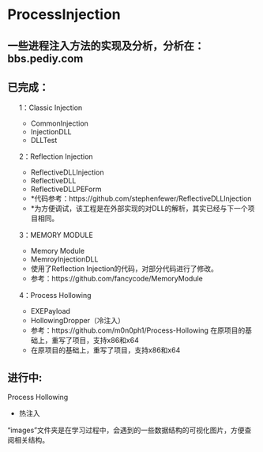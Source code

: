 # ProcessInjection

一些进程注入方法的实现及分析，分析在：bbs.pediy.com
------------------------------------------------

已完成：
---------
<ol>1：Classic Injection
	<ul>
  	<li>CommonInjection</li>
  	<li>InjectionDLL</li>
		<li>DLLTest</li>
		</ul>
</ol>
<ol>2：Reflection Injection
	<ul>
  	<li>ReflectiveDLLInjection</li>
	<li>ReflectiveDLL</li>
	<li>ReflectiveDLLPEForm</li>
		<li>*代码参考：https://github.com/stephenfewer/ReflectiveDLLInjection<br/></li>
		<li>*为方便调试，该工程是在外部实现的对DLL的解析，其实已经与下一个项目相同。<br/></li>
	</ul>
</ol>
<ol>3：MEMORY MODULE
	<ul>
  	<li>Memory Module</li>
	<li>MemroyInjectionDLL</li>
	<li>使用了Reflection Injection的代码，对部分代码进行了修改。</li>
	<li>参考：https://github.com/fancycode/MemoryModule</li>	
	</ul>
</ol>
<ol>4：Process Hollowing
	<ul>
  	<li>EXEPayload</li>
	<li>HollowingDropper（冷注入）</li>
	<li>参考：https://github.com/m0n0ph1/Process-Hollowing 在原项目的基础上，重写了项目，支持x86和x64</li>
	<li>在原项目的基础上，重写了项目，支持x86和x64</li>
	</ul>
</ol>

<h2>进行中:</h2>
Process Hollowing
	<ul>
  	<li>热注入</li>
	</ul>
“images”文件夹是在学习过程中，会遇到的一些数据结构的可视化图片，方便查阅相关结构。
